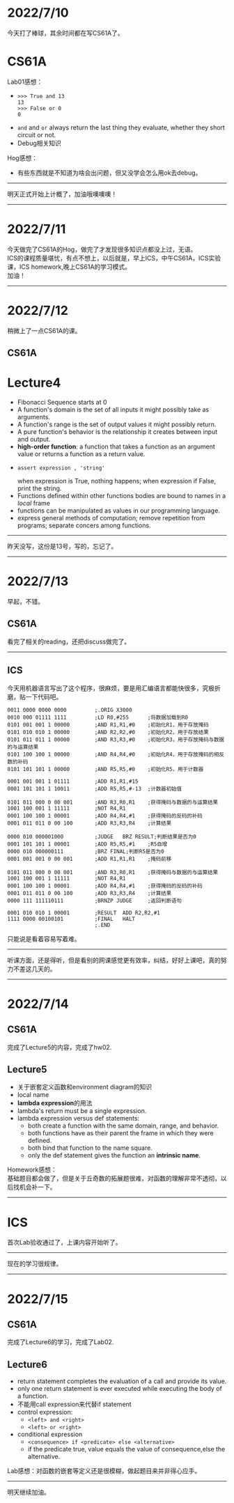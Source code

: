 # **2022/7/10**  
今天打了棒球，其余时间都在写CS61A了。  
# CS61A  
Lab01感想：  
* ```  
  >>> True and 13
  13
  >>> False or 0
  0
  ```
* `and` and `or` always return the last thing they evaluate, whether they short circuit or not.
* Debug相关知识  

Hog感想：
* 有些东西就是不知道为啥会出问题，但又没学会怎么用ok去debug。
***  
明天正式开始上计概了，加油哦噢噢噢！  
***
# **2022/7/11**  
今天做完了CS61A的Hog，做完了才发现很多知识点都没上过，无语。  
ICS的课程质量堪忧，有点不想上，以后就是，早上ICS，中午CS61A，ICS实验课，ICS homework,晚上CS61A的学习模式。  
加油！  
***
# **2022/7/12**  
稍微上了一点CS61A的课。  
## CS61A  
# Lecture4  
* Fibonacci Sequence starts at 0  
* A function's domain is the set of all inputs it might possibly take as arguments.  
* A function's range is the set of output values it might possibly return.  
* A pure function's behavior is the relationship it creates between input and output.
* **high-order function**: a function that takes a function as an argument value or returns a function as a return value.
* ```
  assert expression , 'string'
  ```
  when expression is True, nothing happens; when expression if False, print the string.
* Functions defined within other functions bodies are bound to names in a *local* frame
* functions can be manipulated as values in our programming language.
* express general methods of computation; remove repetition from programs; separate concers among functions.  
***  
昨天没写，这份是13号，写的，忘记了。  
***  
# **2022/7/13**  
早起，不错。  
## CS61A  
看完了相关的reading，还把discuss做完了。  
***  
## ICS  
今天用机器语言写出了这个程序，很麻烦，要是用汇编语言都能快很多，究极折磨，贴一下代码吧。  
```
0011 0000 0000 0000         ;.ORIG X3000
0010 000 01111 1111         ;LD R0,#255      ;将数据加载到R0
0101 001 001 1 00000        ;AND R1,R1,#0    ;初始化R1，用于存放掩码
0101 010 010 1 00000        ;AND R2,R2,#0    ;初始化R2，用于存放结果
0101 011 011 1 00000        ;AND R3,R3,#0    ;初始化R3，用于存放掩码与数据的与运算结果
0101 100 100 1 00000        ;AND R4,R4,#0    ;初始化R4，用于存放掩码的相反数的补码
0101 101 101 1 00000        ;AND R5,R5,#0    ;初始化R5，用于计数器

0001 001 001 1 01111        ;ADD R1,R1,#15
0001 101 101 1 10011        ;ADD R5,R5,#-13  ;计数器初始值

0101 011 000 0 00 001       ;AND R3,R0,R1    ;获得掩码与数据的与运算结果
1001 100 001 1 11111        ;NOT R4,R1       
0001 100 100 1 00001        ;ADD R4,R4,#1    ;获得掩码的反码的补码
0001 011 011 0 00 100       ;ADD R3,R3,R4    ;计算结果

0000 010 000001000          ;JUDGE   BRZ RESULT;判断结果是否为0
0001 101 101 1 00001        ;ADD R5,R5,#1    ;R5自增
0000 010 000000111          ;BRZ FINAL;判断R5是否为0
0001 001 001 0 00 001       ;ADD R1,R1,R1    ;掩码前移

0101 011 000 0 00 001       ;AND R3,R0,R1    ;获得掩码与数据的与运算结果
1001 100 001 1 11111        ;NOT R4,R1       
0001 100 100 1 00001        ;ADD R4,R4,#1    ;获得掩码的反码的补码
0001 011 011 0 00 100       ;ADD R3,R3,R4    ;计算结果
0000 111 111110111          ;BRNZP JUDGE     ;返回判断语句

0001 010 010 1 00001        ;RESULT  ADD R2,R2,#1
1111 0000 00100101          ;FINAL   HALT
                            ;.END
```  
只能说是看着容易写着难。  
***
听课方面，还是得听，但是看别的网课感觉更有效率，纠结，好好上课吧，真的努力不差这几天的。
***
# **2022/7/14** 
## CS61A
完成了Lecture5的内容，完成了hw02.
## Lecture5  
* 关于嵌套定义函数和environment diagram的知识
* local name
* **lambda expression**的用法
* lambda's return must be a single expression.
* lambda expression versus def statements:
  * both create a function with the same domain, range, and behavior.
  * both functions have as their parent the frame in which they were defined.
  * both bind that function to the name square.
  * only the def statement gives the function an **intrinsic name**.

Homework感想：  
基础题目都会做了，但是关于丘奇数的拓展题很难，对函数的理解非常不透彻，以后找机会补一下。
***
# ICS  
首次Lab验收通过了，上课内容开始听了。  
***
现在的学习很规律。  
***
# 2022/7/15
## CS61A
完成了Lecture6的学习，完成了Lab02.  
## Lecture6  
* return statement completes the evaluation of a call and provide its value.  
* only one return statement is ever executed while executing the body of a function.
* 不能用call expression来代替if statement
* control expression:
  * `<left> and <right>`
  * `<left> or <right>`
* conditional expression
  * `<consequence> if <predicate> else <alternative>`
  * if the predicate true, value equals the value of consequence,else the alternative.

Lab感想：对函数的嵌套等定义还是很模糊，做起题目来并非得心应手。
***  
明天继续加油。

